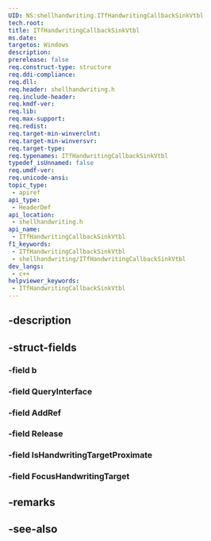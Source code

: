```yaml
---
UID: NS:shellhandwriting.ITfHandwritingCallbackSinkVtbl
tech.root: 
title: ITfHandwritingCallbackSinkVtbl
ms.date: 
targetos: Windows
description: 
prerelease: false
req.construct-type: structure
req.ddi-compliance: 
req.dll: 
req.header: shellhandwriting.h
req.include-header: 
req.kmdf-ver: 
req.lib: 
req.max-support: 
req.redist: 
req.target-min-winverclnt: 
req.target-min-winversvr: 
req.target-type: 
req.typenames: ITfHandwritingCallbackSinkVtbl
typedef_isUnnamed: false
req.umdf-ver: 
req.unicode-ansi: 
topic_type:
 - apiref
api_type:
 - HeaderDef
api_location:
 - shellhandwriting.h
api_name:
 - ITfHandwritingCallbackSinkVtbl
f1_keywords:
 - ITfHandwritingCallbackSinkVtbl
 - shellhandwriting/ITfHandwritingCallbackSinkVtbl
dev_langs:
 - c++
helpviewer_keywords:
 - ITfHandwritingCallbackSinkVtbl
---
```


## -description

## -struct-fields

### -field b

### -field QueryInterface

### -field AddRef

### -field Release

### -field IsHandwritingTargetProximate

### -field FocusHandwritingTarget

## -remarks

## -see-also

